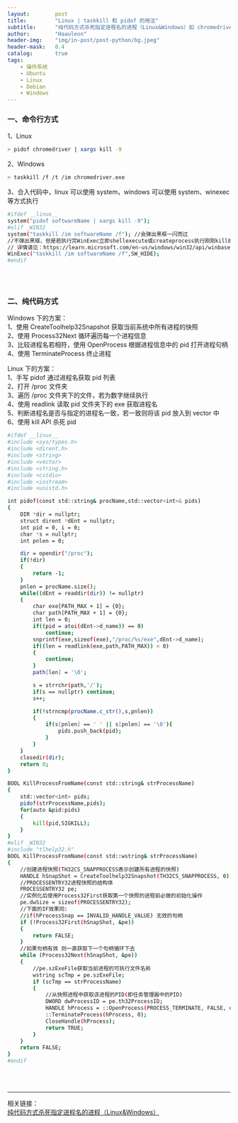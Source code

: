```yaml
---
layout:        post
title:         "Linux | taskkill 和 pidof 的用法"
subtitle:      "纯代码方式杀死指定进程名的进程（Linux&Windows）如 chromedriver.exe"
author:        "Haauleon"
header-img:    "img/in-post/post-python/bg.jpeg"
header-mask:   0.4
catalog:       true
tags:
    - 操作系统
    - Ubuntu
    - Linux
    - Debian
    - Windows
---
```


### 一、命令行方式
1、Linux            
```bash
> pidof chromedriver | xargs kill -9
```

2、Windows           
```bash
> taskkill /f /t /im chromedriver.exe
```

3、合入代码中，linux 可以使用 system，windows 可以使用 system、winexec 等方式执行               
```bash
#ifdef __linux__
system("pidof softwareName | xargs kill -9");
#elif _WIN32
system("taskkill /im softwareName /f"); //会弹出黑框一闪而过
//不弹出黑框，但是若执行完WinExec立即shellexecute或createprocess执行刚刚kill的软件会出现软件被杀的情况。
// 详情请见：https://learn.microsoft.com/en-us/windows/win32/api/winbase/nf-winbase-winexec
WinExec("taskkill /im softwareName /f",SW_HIDE);
#endif
```

<br>
<br>

### 二、纯代码方式
Windows 下的方案：     
1、使用 CreateToolhelp32Snapshot 获取当前系统中所有进程的快照          
2、使用 Process32Next 循环遍历每一个进程信息             
3、比较进程名若相符，使用 OpenProcess 根据进程信息中的 pid 打开进程句柄               
4、使用 TerminateProcess 终止进程             

Linux 下的方案：         
1、手写 pidof 通过进程名获取 pid 列表           
2、打开 /proc 文件夹             
3、遍历 /proc 文件夹下的文件，若为数字继续执行            
4、使用 readlink 读取 pid 文件夹下的 exe 获取进程名                 
5、判断进程名是否与指定的进程名一致，若一致则将该 pid 放入到 vector 中               
6、使用 kill API 杀死 pid          

```bash
#ifdef __linux__
#include <sys/types.h>
#include <dirent.h>
#include <string>
#include <vector>
#include <string.h>
#include <cstdio>
#include <iostream>
#include <unistd.h>

int pidof(const std::string& procName,std::vector<int>& pids)
{
    DIR *dir = nullptr;
    struct dirent *dEnt = nullptr;
    int pid = 0, i = 0;
    char *s = nullptr;
    int pnlen = 0;

    dir = opendir("/proc");
    if(!dir)
    {
        return -1;
    }
    pnlen = procName.size();
    while((dEnt = readdir(dir)) != nullptr)
    {
        char exe[PATH_MAX + 1] = {0};
        char path[PATH_MAX + 1] = {0};
        int len = 0;
        if((pid = atoi(dEnt->d_name)) == 0)
            continue;
        snprintf(exe,sizeof(exe),"/proc/%s/exe",dEnt->d_name);
        if((len = readlink(exe,path,PATH_MAX)) < 0)
        {
            continue;
        }
        path[len] = '\0';

        s = strrchr(path,'/');
        if(s == nullptr) continue;
        s++;

        if(!strncmp(procName.c_str(),s,pnlen))
        {
            if(s[pnlen] == ' ' || s[pnlen] == '\0'){
                pids.push_back(pid);
            }
        }
    }
    closedir(dir);
    return 0;
}

BOOL KillProcessFromName(const std::string& strProcessName)
{
    std::vector<int> pids;
    pidof(strProcessName,pids);
    for(auto &pid:pids)
    {
        kill(pid,SIGKILL);
    }
}
#elif _WIN32
#include "tlhelp32.h"
BOOL KillProcessFromName(const std::wstring& strProcessName)
{
	//创建进程快照(TH32CS_SNAPPROCESS表示创建所有进程的快照) 
	HANDLE hSnapShot = CreateToolhelp32Snapshot(TH32CS_SNAPPROCESS, 0);
	//PROCESSENTRY32进程快照的结构体 
	PROCESSENTRY32 pe;
	//实例化后使用Process32First获取第一个快照的进程前必做的初始化操作 
	pe.dwSize = sizeof(PROCESSENTRY32);
	//下面的IF效果同: 
	//if(hProcessSnap == INVALID_HANDLE_VALUE) 无效的句柄 
	if (!Process32First(hSnapShot, &pe))
	{
		return FALSE;
	}
	//如果句柄有效 则一直获取下一个句柄循环下去 
	while (Process32Next(hSnapShot, &pe))
	{
		//pe.szExeFile获取当前进程的可执行文件名称 
		wstring scTmp = pe.szExeFile;
		if (scTmp == strProcessName)
		{
			//从快照进程中获取该进程的PID(即任务管理器中的PID) 
			DWORD dwProcessID = pe.th32ProcessID;
			HANDLE hProcess = ::OpenProcess(PROCESS_TERMINATE, FALSE, dwProcessID);
			::TerminateProcess(hProcess, 0);
			CloseHandle(hProcess);
			return TRUE;
		}
	}
	return FALSE;
}
#endif
```

<br>
<br>

---

相关链接：    
[纯代码方式杀死指定进程名的进程（Linux&Windows）](https://blog.csdn.net/youzai2017/article/details/128116873)